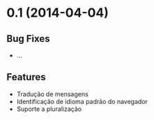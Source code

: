 # 0.1 (2014-04-04)

## Bug Fixes

- ...

## Features

- Tradução de mensagens
- Identificação de idioma padrão do navegador
- Suporte a pluralização
